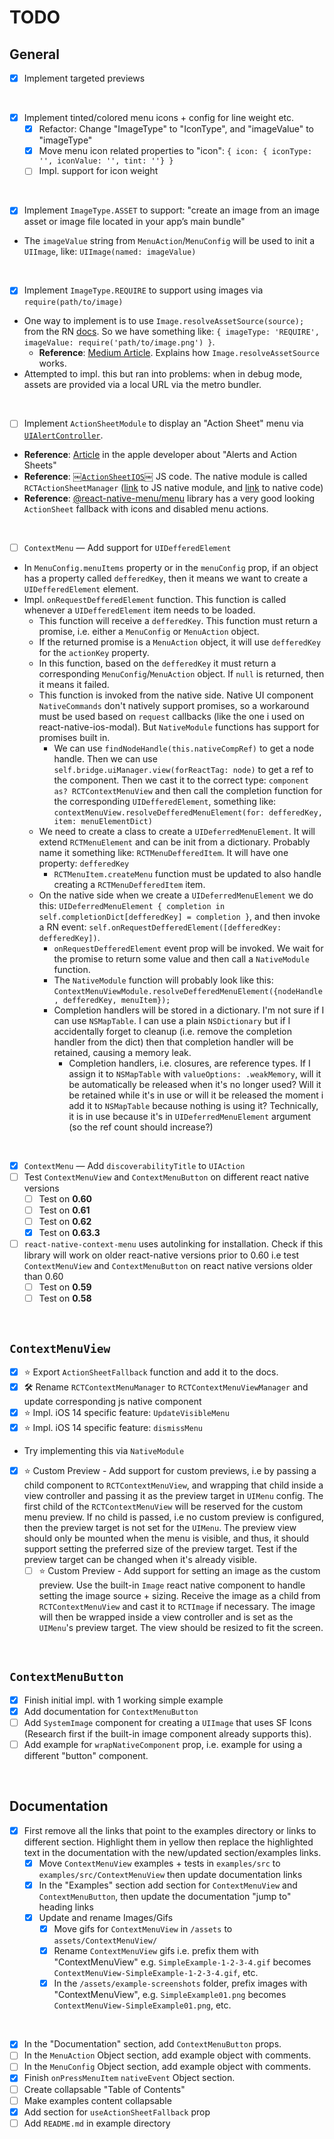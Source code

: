 # TODO

## General
- [x] Implement targeted previews

<br>

- [x] Implement tinted/colored menu icons + config for line weight etc.
	- [x] Refactor: Change "ImageType" to "IconType", and "imageValue" to "imageType"
	- [x] Move menu icon related properties to "icon": `{ icon: { iconType: '', iconValue: '', tint: ''} }` 
	- [ ] Impl. support for icon weight

<br>


- [x] Implement `ImageType.ASSET` to support: "create an image from an image asset or image file located in your app’s main bundle"
* The `imageValue` string from `MenuAction`/`MenuConfig` will be used to init a `UIImage`, like: `UIImage(named: imageValue)`

<br>

- [x] Implement `ImageType.REQUIRE` to support using images via `require(path/to/image)`
* One way to implement is to use `Image.resolveAssetSource(source);` from the RN [docs](https://reactnative.dev/docs/image#resolveassetsource). So we have something like: `{ imageType: 'REQUIRE', imageValue: require('path/to/image.png') }`. 
	* **Reference**: [Medium Article](https://medium.com/swlh/how-to-obtain-a-uri-for-an-image-asset-in-react-native-with-expo-88dfbe1023b8). Explains how `Image.resolveAssetSource` works.
* Attempted to impl. this but ran into problems: when in debug mode, assets are provided via a local URL via the metro bundler.

<br>

- [ ] Implement `ActionSheetModule` to display an "Action Sheet" menu via [`UIAlertController`](https://developer.apple.com/documentation/uikit/uialertcontroller).
* **Reference**: [Article](https://developer.apple.com/documentation/uikit/windows_and_screens/getting_the_user_s_attention_with_alerts_and_action_sheets) in the apple developer about "Alerts and Action Sheets"
* **Reference**: [￼`ActionSheetIOS`￼](https://github.com/facebook/react-native/blob/9c353b5ab060be9392a7aaf437bba4ffc56d78ca/Libraries/ActionSheetIOS/ActionSheetIOS.js) JS code. The native module is called `RCTActionSheetManager`  ([link](https://github.com/facebook/react-native/blob/9c353b5ab060be9392a7aaf437bba4ffc56d78ca/Libraries/ActionSheetIOS/NativeActionSheetManager.js) to JS native module, and [link](https://github.com/facebook/react-native/blob/9c353b5ab060be9392a7aaf437bba4ffc56d78ca/React/CoreModules/RCTActionSheetManager.mm) to native code)
* **Reference**: [@react-native-menu/menu](https://github.com/react-native-menu/menu) library has a very good looking `ActionSheet` fallback with icons and disabled menu actions. 

<br>

- [ ] `ContextMenu` — Add support for `UIDefferedElement`
* In `MenuConfig.menuItems` property or in the `menuConfig` prop, if an object has a property called `defferedKey`, then it means we want to create a `UIDefferedElement` element.
* Impl. `onRequestDefferedElement` function. This function is called whenever a `UIDefferedElement` item needs to be loaded.
	* This function will receive a `defferedKey`. This function must return a promise, i.e. either a `MenuConfig` or `MenuAction` object. 
	* If the returned promise is a `MenuAction` object, it will use `defferedKey` for the `actionKey` property.
	*  In this function, based on the `defferedKey` it must return a corresponding `MenuConfig`/`MenuAction` object. If `null` is returned, then it means it failed.
	* This function is invoked from the native side. Native UI component `NativeCommands` don't natively support promises, so a workaround must be used based on `request` callbacks (like the one i used on react-native-ios-modal). But `NativeModule` functions has support for promises built in. 
		* We can use `findNodeHandle(this.nativeCompRef)` to get a node handle. Then we can use `self.bridge.uiManager.view(forReactTag: node)` to get a ref to the component. Then we cast it to the correct type: `component as? RCTContextMenuView` and then call the completion function for the corresponding `UIDefferedElement`,  something like: `contextMenuView.resolveDefferedMenuElement(for: defferedKey, item: menuElementDict)`
	* We need to create a class to create a `UIDeferredMenuElement`. It will extend `RCTMenuElement` and can be init from a dictionary. Probably name it something like: `RCTMenuDefferedItem`. It will have one property: `defferedKey`
		* `RCTMenuItem.createMenu` function must be updated to also handle creating a `RCTMenuDefferedItem` item.
	* On the native side when we create a `UIDeferredMenuElement` we do this:  `UIDeferredMenuElement { completion in self.completionDict[defferedKey] = completion }`, and then invoke a RN event: `self.onRequestDefferedElement([defferedKey: defferedKey])`.
		* `onRequestDefferedElement` event prop will be invoked. We wait for the promise to return some value and then call  a `NativeModule` function.
		* The `NativeModule` function will probably look like this: `ContextMenuViewModule.resolveDefferedMenuElement({nodeHandle, defferedKey, menuItem});`
		* Completion handlers will be stored in a dictionary. I'm not sure if I can use `NSMapTable`. I can use a plain `NSDictionary` but if I accidentally forget to cleanup (i.e. remove the completion handler from the dict) then that completion handler will be retained, causing a memory leak.
			* Completion handlers, i.e. closures, are reference types. If I assign it to `NSMapTable` with `valueOptions: .weakMemory`, will it be automatically be released when it's no longer used? Will it be retained while it's in use or will it be released the moment i add it to `NSMapTable` because nothing is using it? Technically, it is in use because it's in `UIDeferredMenuElement` argument (so the ref count  should increase?)

<br>

- [x] `ContextMenu` — Add `discoverabilityTitle` to `UIAction`
- [ ] Test `ContextMenuView` and `ContextMenuButton` on different react native versions
	- [ ] Test on **0.60**
	- [ ] Test on **0.61**
	- [ ] Test on **0.62**
	- [x] Test on **0.63.3**
- [ ] `react-native-context-menu` uses autolinking for installation. Check if this library will work on older react-native versions prior to 0.60 i.e test `ContextMenuView` and `ContextMenuButton` on react native versions older than 0.60
	- [ ] Test on **0.59**
	- [ ] Test on **0.58**

<br>

## `ContextMenuView`
- [x] ⭐️ Export `ActionSheetFallback` function and add it to the docs.
- [x] 🛠 Rename `RCTContextMenuManager` to `RCTContextMenuViewManager` and update corresponding js native component
- [x] ⭐️ Impl. iOS 14 specific feature: `UpdateVisibleMenu`
- [x] ⭐️ Impl. iOS 14 specific feature: `dismissMenu`
* Try implementing this via `NativeModule`

- [x] ⭐️ Custom Preview - Add support for custom previews, i.e by passing a child component to `RCTContextMenuView`, and wrapping that child inside a view controller and passing it as the preview target in `UIMenu` config. The first child of the `RCTContextMenuView` will be reserved for the custom menu preview. If no child is passed, i.e no custom preview is configured, then the preview target is not set for the `UIMenu`. The preview view should only be mounted when the menu is visible, and thus, it should support setting the preferred size of the preview target. Test if the preview target can be changed when it's already visible.
	- [ ] ⭐️ Custom Preview - Add support for setting an image as the custom preview. Use the built-in `Image` react native component to handle setting the image source + sizing. Receive the image as a child from `RCTContextMenuView` and cast it to `RCTImage` if necessary. The image will then be wrapped inside a view controller and is set as the `UIMenu`'s preview target. The view should be resized to fit the screen.

<br>

## `ContextMenuButton`
- [x] Finish initial impl. with 1 working simple example
- [x] Add documentation for `ContextMenuButton`
- [ ] Add `SystemImage` component for creating a `UIImage` that uses SF Icons (Research first if the built-in image component already supports this).
- [ ] Add example for `wrapNativeComponent` prop, i.e. example for using a different "button" component.

<br>

## Documentation
- [x] First remove all the links that point to the examples directory or links to different section. Highlight them in yellow then replace the highlighted text in the documentation with the new/updated section/examples links.
	- [x] Move `ContextMenuView` examples + tests in `examples/src` to `examples/src/ContextMenuView` then update documentation links
	- [x] In the "Examples" section add section for `ContextMenuView` and `ContextMenuButton`, then update the documentation "jump to" heading links
	- [x] Update and rename Images/Gifs
		- [x] Move gifs for `ContextMenuView` in `/assets` to `assets/ContextMenuView/`
		- [x] Rename `ContextMenuView` gifs i.e. prefix them with "ContextMenuView" e.g. `SimpleExample-1-2-3-4.gif` becomes `ContextMenuView-SimpleExample-1-2-3-4.gif`, etc.
		- [x] In the `/assets/example-screenshots` folder, prefix images with "ContextMenuView", e.g. `SimpleExample01.png` becomes `ContextMenuView-SimpleExample01.png`, etc.

<br>

- [x] In the "Documentation" section, add `ContextMenuButton` props.
- [ ] In the `MenuAction` Object section, add example object with comments.
- [ ] In the `MenuConfig` Object section, add example object with comments.
- [x] Finish `onPressMenuItem` `nativeEvent` Object section.
- [ ] Create collapsable "Table of Contents"
- [ ] Make examples content collapsable
- [x] Add section for `useActionSheetFallback` prop
- [ ] Add `README.md` in example directory